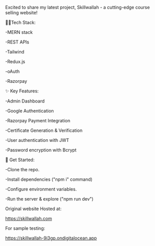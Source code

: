 Excited to share my latest project, Skillwallah - a cutting-edge course selling website!

👨‍💻Tech Stack:

-MERN stack

-REST APIs

-Tailwind

-Redux.js

-oAuth

-Razorpay


✨ Key Features:

-Admin Dashboard

-Google Authentication

-Razorpay Payment Integration

-Certificate Generation & Verification

-User authentication with JWT

-Password encryption with Bcrypt


🚀 Get Started:

-Clone the repo.

-Install dependencies ("npm i" command)

-Configure environment variables.

-Run the server & explore ("npm run dev")


Original website Hosted at:

https://skillwallah.com

For sample testing:

https://skillwallah-9i3gp.ondigitalocean.app
